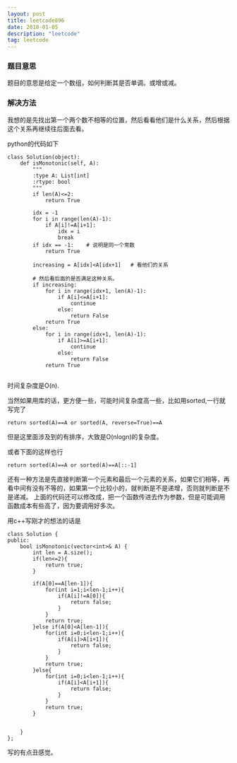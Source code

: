 ```yaml
---
layout: post
title: leetcode896
date: 2018-01-05
description: "leetcode"
tag: leetcode
---   
```


### 题目意思

题目的意思是给定一个数组，如何判断其是否单调。或增或减。

### 解决方法

我想的是先找出第一个两个数不相等的位置，然后看看他们是什么关系，然后根据这个关系再继续往后面去看。

python的代码如下

```
class Solution(object):
    def isMonotonic(self, A):
        """
        :type A: List[int]
        :rtype: bool
        """
        if len(A)<=2:
            return True
        
        idx = -1
        for i in range(len(A)-1):
            if A[i]!=A[i+1]:
                idx = i
                break
        if idx == -1:    # 说明是同一个常数
            return True
        
        increasing = A[idx]<A[idx+1]   # 看他们的关系
        
        # 然后看后面的是否满足这种关系。
        if increasing: 
            for i in range(idx+1, len(A)-1):
                if A[i]<=A[i+1]:
                    continue
                else:
                    return False
            return True
        else:
            for i in range(idx+1, len(A)-1):
                if A[i]>=A[i+1]:
                    continue
                else:
                    return False
            return True
        
```

时间复杂度是O(n).

当然如果用库的话，更方便一些，可能时间复杂度高一些，比如用sorted,一行就写完了

```
return sorted(A)==A or sorted(A, reverse=True)==A

```
但是这里面涉及到的有排序，大致是O(nlogn)的复杂度。

或者下面的这样也行

```
return sorted(A)==A or sorted(A)==A[::-1]

```

还有一种方法是先直接判断第一个元素和最后一个元素的关系，如果它们相等，再看中间有没有不等的，如果第一个比较小的，就判断是不是递增，否则就判断是不是递减。
上面的代码还可以修改成，把一个函数传进去作为参数，但是可能调用函数成本有些高了，因为要调用好多次。


用c++写刚才的想法的话是

```
class Solution {
public:
    bool isMonotonic(vector<int>& A) {
        int len = A.size();
        if(len<=2){
            return true;
        }
        
        if(A[0]==A[len-1]){
            for(int i=1;i<len-1;i++){
                if(A[i]!=A[0]){
                    return false;
                }
            }
            return true;
        }else if(A[0]<A[len-1]){
            for(int i=0;i<len-1;i++){
                if(A[i]>A[i+1]){
                    return false;
                }
            }
            return true;
        }else{
            for(int i=0;i<len-1;i++){
                if(A[i]<A[i+1]){
                    return false;
                }
            }
            return true;
        }
        
        
    }
};
```
写的有点丑感觉。

